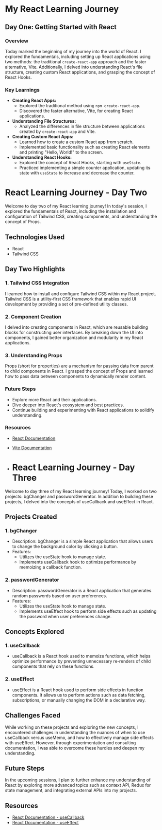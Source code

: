 # My React Learning Journey

## Day One: Getting Started with React

### Overview
Today marked the beginning of my journey into the world of React. I explored the fundamentals, including setting up React applications using two methods: the traditional `create-react-app` approach and the faster alternative, Vite. Additionally, I delved into understanding React's file structure, creating custom React applications, and grasping the concept of React Hooks.

### Key Learnings
- **Creating React Apps:**
  - Explored the traditional method using `npm create-react-app`.
  - Discovered the faster alternative, Vite, for creating React applications.
- **Understanding File Structures:**
  - Analyzed the differences in file structure between applications created by `create-react-app` and Vite.
- **Creating Custom React Apps:**
  - Learned how to create a custom React app from scratch.
  - Implemented basic functionality such as creating React elements and printing "Hello, World!" to the screen.
- **Understanding React Hooks:**
  - Explored the concept of React Hooks, starting with `useState`.
  - Practiced implementing a simple counter application, updating its state with `useState` to increase and decrease the counter.

# React Learning Journey - Day Two

Welcome to day two of my React learning journey! In today's session, I explored the fundamentals of React, including the installation and configuration of Tailwind CSS, creating components, and understanding the concept of Props.

## Technologies Used
- React
- Tailwind CSS

## Day Two Highlights

### 1. Tailwind CSS Integration
I learned how to install and configure Tailwind CSS within my React project. Tailwind CSS is a utility-first CSS framework that enables rapid UI development by providing a set of pre-defined utility classes.

### 2. Component Creation
I delved into creating components in React, which are reusable building blocks for constructing user interfaces. By breaking down the UI into components, I gained better organization and modularity in my React applications.

### 3. Understanding Props
Props (short for properties) are a mechanism for passing data from parent to child components in React. I grasped the concept of Props and learned how to pass data between components to dynamically render content.


### Future Steps
- Explore more React and their applications.
- Dive deeper into React's ecosystem and best practices.
- Continue building and experimenting with React applications to solidify understanding.

### Resources
- [React Documentation](https://reactjs.org/docs/getting-started.html)
- [Vite Documentation](https://vitejs.dev/guide/)

- # React Learning Journey - Day Three

Welcome to day three of my React learning journey! Today, I worked on two projects: bgChanger and passwordGenerator. In addition to building these projects, I delved into the concepts of useCallback and useEffect in React.

## Projects Created
### 1. bgChanger
- Description: bgChanger is a simple React application that allows users to change the background color by clicking a button.
- Features:
  - Utilizes the useState hook to manage state.
  - Implements useCallback hook to optimize performance by memoizing a callback function.

### 2. passwordGenerator
- Description: passwordGenerator is a React application that generates random passwords based on user preferences.
- Features:
  - Utilizes the useState hook to manage state.
  - Implements useEffect hook to perform side effects such as updating the password when user preferences change.

## Concepts Explored
### 1. useCallback
- useCallback is a React hook used to memoize functions, which helps optimize performance by preventing unnecessary re-renders of child components that rely on these functions.

### 2. useEffect
- useEffect is a React hook used to perform side effects in function components. It allows us to perform actions such as data fetching, subscriptions, or manually changing the DOM in a declarative way.

## Challenges Faced
While working on these projects and exploring the new concepts, I encountered challenges in understanding the nuances of when to use useCallback versus useMemo, and how to effectively manage side effects with useEffect. However, through experimentation and consulting documentation, I was able to overcome these hurdles and deepen my understanding.

## Future Steps
In the upcoming sessions, I plan to further enhance my understanding of React by exploring more advanced topics such as context API, Redux for state management, and integrating external APIs into my projects.

## Resources
- [React Documentation - useCallback](https://reactjs.org/docs/hooks-reference.html#usecallback)
- [React Documentation - useEffect](https://reactjs.org/docs/hooks-effect.html)


